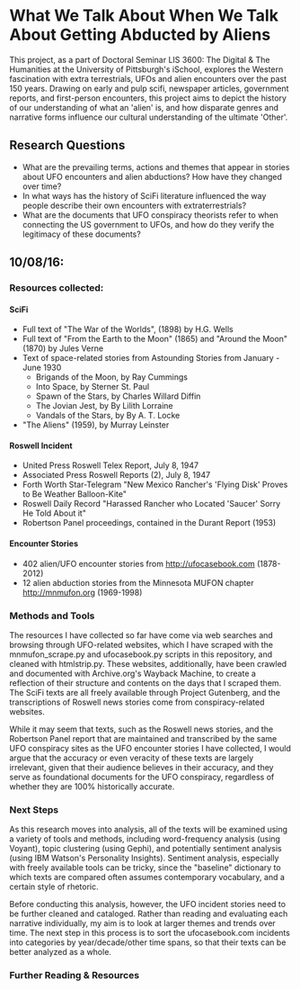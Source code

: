 # What We Talk About When We Talk About Getting Abducted by Aliens
This project, as a part of Doctoral Seminar LIS 3600: The Digital & The Humanities at the University of Pittsburgh's iSchool, explores the Western fascination with extra terrestrials, UFOs and alien encounters over the past 150 years. Drawing on early and pulp scifi, newspaper articles, government reports, and first-person encounters, this project aims to depict the history of our understanding of what an 'alien' is, and how disparate genres and narrative forms influence our cultural understanding of the ultimate 'Other'.

## Research Questions
- What are the prevailing terms, actions and themes that appear in stories about UFO encounters and alien abductions? How have they changed over time?
- In what ways has the history of SciFi literature influenced the way people describe their own encounters with extraterrestrials?
- What are the documents that UFO conspiracy theorists refer to when connecting the US government to UFOs, and how do they verify the legitimacy of these documents?


## 10/08/16:
### Resources collected:
#### SciFi
- Full text of "The War of the Worlds", (1898) by H.G. Wells
- Full text of "From the Earth to the Moon" (1865) and "Around the Moon" (1870) by Jules Verne
- Text of space-related stories from Astounding Stories from January - June 1930
  - Brigands of the Moon, by Ray Cummings
  - Into Space, by Sterner St. Paul
  - Spawn of the Stars, by Charles Willard Diffin
  - The Jovian Jest, by By Lilith Lorraine
  - Vandals of the Stars, by By A. T. Locke
- "The Aliens" (1959), by Murray Leinster

#### Roswell Incident
- United Press Roswell Telex Report, July 8, 1947
- Associated Press Roswell Reports (2), July 8, 1947
- Forth Worth Star-Telegram "New Mexico Rancher's 'Flying Disk' Proves to Be Weather Balloon-Kite"
- Roswell Daily Record "Harassed Rancher who Located 'Saucer' Sorry He Told About it"
- Robertson Panel proceedings, contained in the Durant Report (1953)

#### Encounter Stories
- 402 alien/UFO encounter stories from http://ufocasebook.com (1878-2012)
- 12 alien abduction stories from the Minnesota MUFON chapter http://mnmufon.org (1969-1998)

### Methods and Tools
The resources I have collected so far have come via web searches and browsing through UFO-related websites, which I have scraped with the mnmufon_scrape.py and ufocasebook.py scripts in this repository, and cleaned with htmlstrip.py. These websites, additionally, have been crawled and documented with Archive.org's Wayback Machine, to create a reflection of their structure and contents on the days that I scraped them. The SciFi texts are all freely available through Project Gutenberg, and the transcriptions of Roswell news stories come from conspiracy-related websites.

While it may seem that texts, such as the Roswell news stories, and the Robertson Panel report that are maintained and transcribed by the same UFO conspiracy sites as the UFO encounter stories I have collected, I would argue that the accuracy or even veracity of these texts are largely irrelevant, given that their audience believes in their accuracy, and they serve as foundational documents for the UFO conspiracy, regardless of whether they are 100% historically accurate.

### Next Steps
As this research moves into analysis, all of the texts will be examined using a variety of tools and methods, including word-frequency analysis (using Voyant), topic clustering (using Gephi), and potentially sentiment analysis (using IBM Watson's Personality Insights). Sentiment analysis, especially with freely available tools can be tricky, since the "baseline" dictionary to which texts are compared often assumes contemporary vocabulary, and a certain style of rhetoric.

Before conducting this analysis, however, the UFO incident stories need to be further cleaned and cataloged. Rather than reading and evaluating each narrative individually, my aim is to look at larger themes and trends over time. The next step in this process is to sort the ufocasebook.com incidents into categories by year/decade/other time spans, so that their texts can be better analyzed as a whole.



### Further Reading & Resources
